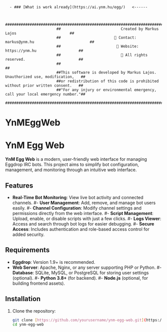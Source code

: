       - ### [What is work already](https://ai.ynm.hu/egg/)   <------     


                           ##################################################################################
                           ##	                    	Created by Markus Lajos                        ##
                           ##	                     🔹 Contact: markus@ynm.hu                         ##
                           ##		                  🔹 Website: https://ynm.hu                   ##
                           ##	                    	🔹 All rights reserved.                        ##
                           ##						                               ##
                           ##This software is developed by Markus Lajos. Unauthorized use, modification,   ##
                           ##or redistribution of this code is prohibited without prior written consent.   ##
                           ##"For any injury or environmental emergency, call your local emergency number."##
                           ################################################################################## 


# YnMEggWeb
# YnM Egg Web

**YnM Egg Web** is a modern, user-friendly web interface for managing Eggdrop IRC bots. This project aims to simplify bot configuration, management, and monitoring through an intuitive web interface.

## Features
- **Real-Time Bot Monitoring**: View live bot activity and connected channels.
#- **User Management**: Add, remove, and manage bot users easily.
#- **Channel Configuration**: Modify channel settings and permissions directly from the web interface.
#- **Script Management**: Upload, enable, or disable scripts with just a few clicks.
#- **Logs Viewer**: Access and search through bot logs for easier debugging.
#- **Secure Access**: Includes authentication and role-based access control for added security.

## Requirements
- **Eggdrop**: Version 1.9+ is recommended.
- **Web Server**: Apache, Nginx, or any server supporting PHP or Python.
#- **Database**: SQLite, MySQL, or PostgreSQL for storing user settings (optional).
#- **Python 3.8+** (for backend).
#- **Node.js** (optional, for building frontend assets).

## Installation
1. Clone the repository:
   ```bash
   git clone [https://github.com/yourusername/ynm-egg-web.git](https://github.com/ynmhu/YnMEggWeb.git)
   cd ynm-egg-web

